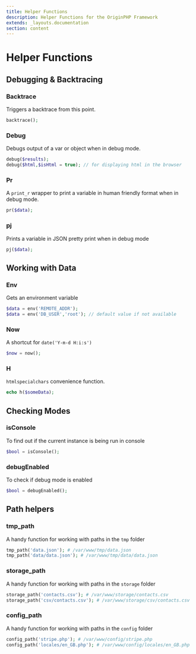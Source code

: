 ```yaml
---
title: Helper Functions
description: Helper Functions for the OriginPHP Framework
extends: _layouts.documentation
section: content
---
```

# Helper Functions


## Debugging & Backtracing

### Backtrace

Triggers a backtrace from this point.

```php
backtrace(); 
```

### Debug

Debugs output of a var or object when in debug mode.

```php
debug($results);
debug($html,$isHtml = true); // for displaying html in the browser
```

### Pr

A `print_r` wrapper to print a variable in human friendly format when in debug mode.

```php
pr($data);
```

### pj

Prints a variable in JSON pretty print when in debug mode

```php
pj($data);
```

## Working with Data

### Env

Gets an environment variable

```php
$data = env('REMOTE_ADDR');
$data = env('DB_USER','root'); // default value if not available
```

### Now

A shortcut for `date('Y-m-d H:i:s')`

```php
$now = now();
```

### H

 `htmlspecialchars` convenience function.

```php
echo h($someData);
```

## Checking Modes

### isConsole

To find out if the current instance is being run in console

```php
$bool = isConsole();
```

### debugEnabled

To check if debug mode is enabled

```php
$bool = debugEnabled();
```

## Path helpers

### tmp_path

A handy function for working with paths in the `tmp` folder

```php 
tmp_path('data.json'); # /var/www/tmp/data.json
tmp_path('data/data.json'); # /var/www/tmp/data/data.json
```

### storage_path

A handy function for working with paths in the `storage` folder

```php
storage_path('contacts.csv'); # /var/www/storage/contacts.csv 
storage_path('csv/contacts.csv'); # /var/www/storage/csv/contacts.csv
```

### config_path

A handy function for working with paths in the `config` folder

```php
config_path('stripe.php'); # /var/www/config/stripe.php
config_path('locales/en_GB.php'); # /var/www/config/locales/en_GB.php
```